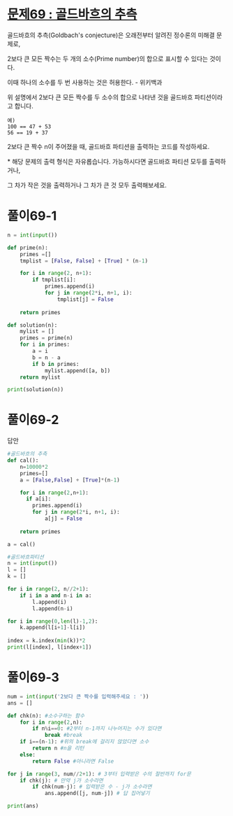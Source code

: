 # [문제69 : 골드바흐의 추측](https://www.notion.so/69-0c1e919569fd4ef1a7a87d4265dc1a2c)

골드바흐의 추측(Goldbach's conjecture)은 오래전부터 알려진 정수론의 미해결 문제로,

2보다 큰 모든 짝수는 두 개의 소수(Prime number)의 합으로 표시할 수 있다는 것이다.

이때 하나의 소수를 두 번 사용하는 것은 허용한다. - 위키백과

위 설명에서 2보다 큰 모든 짝수를 두 소수의 합으로 나타낸 것을 골드바흐 파티션이라고 합니다.

    예)
    100 == 47 + 53
    56 == 19 + 37

2보다 큰 짝수 n이 주어졌을 때, 골드바흐 파티션을 출력하는 코드를 작성하세요. 

\* 해당 문제의 출력 형식은 자유롭습니다. 가능하시다면 골드바흐 파티션 모두를 출력하거나,

그 차가 작은 것을 출력하거나 그 차가 큰 것 모두 출력해보세요.

# 풀이69-1

``` python
n = int(input())

def prime(n):
    primes =[]
    tmplist = [False, False] + [True] * (n-1)

    for i in range(2, n+1):
        if tmplist[i]:
            primes.append(i)
            for j in range(2*i, n+1, i):
                tmplist[j] = False
    
    return primes

def solution(n):
    mylist = []
    primes = prime(n)
    for i in primes:
        a = i
        b = n - a
        if b in primes:
            mylist.append([a, b])
    return mylist

print(solution(n))
```

# 풀이69-2

답안

``` python
#골드바흐의 추측
def cal():
    n=10000*2
    primes=[]    
    a = [False,False] + [True]*(n-1)

    for i in range(2,n+1):
      if a[i]:
        primes.append(i)
        for j in range(2*i, n+1, i):
            a[j] = False
            
    return primes

a = cal()

#골드바흐파티션
n = int(input())
l = []
k = []	

for i in range(2, n//2+1):    
    if i in a and n-i in a:
        l.append(i)
        l.append(n-i)

for i in range(0,len(l)-1,2):
    k.append(l[i+1]-l[i])
    
index = k.index(min(k))*2
print(l[index], l[index+1])
```
# 풀이69-3

``` python
num = int(input('2보다 큰 짝수를 입력해주세요 : '))
ans = []

def chk(n): #소수구하는 함수
    for i in range(2,n):
        if n%i==0: #2부터 n-1까지 나누어지는 수가 있다면
            break #break
    if i==(n-1): #위의 break에 걸리지 않았다면 소수
        return n #n을 리턴
    else:
        return False #아니라면 False

for j in range(3, num//2+1): # 3부터 입력받은 수의 절반까지 for문
    if chk(j): # 만약 j가 소수라면
        if chk(num-j): # 입력받은 수 - j가 소수라면
            ans.append([j, num-j]) # 답 집어넣기

print(ans)
```